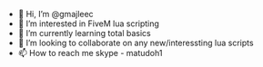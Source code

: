 - 👋 Hi, I’m @gmajleec
- 👀 I’m interested in FiveM lua scripting
- 🌱 I’m currently learning total basics
- 💞️ I’m looking to collaborate on any new/interessting lua scripts
- 📫 How to reach me skype - matudoh1

